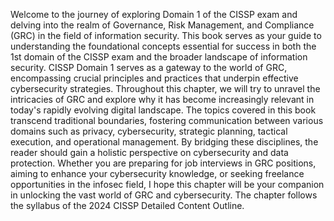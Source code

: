 Welcome to the journey of exploring Domain 1 of the CISSP exam and delving into the realm of Governance, Risk Management, and Compliance (GRC) in the field of information security. This book serves as your guide to understanding the foundational concepts essential for success in both the 1st domain of the CISSP exam and the broader landscape of information security.
CISSP Domain 1 serves as a gateway to the world of GRC, encompassing crucial principles and practices that underpin effective cybersecurity strategies. Throughout this chapter, we will try to unravel the intricacies of GRC and explore why it has become increasingly relevant in today's rapidly evolving digital landscape.
The topics covered in this book transcend traditional boundaries, fostering communication between various domains such as privacy, cybersecurity, strategic planning, tactical execution, and operational management. By bridging these disciplines, the reader should gain a holistic perspective on cybersecurity and data protection.
Whether you are preparing for job interviews in GRC positions, aiming to enhance your cybersecurity knowledge, or seeking freelance opportunities in the infosec field, I hope this chapter will be your companion in unlocking the vast world of GRC and cybersecurity. 
The chapter follows the syllabus of the 2024 CISSP Detailed Content Outline.

